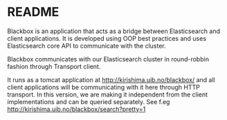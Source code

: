 # README #

Blackbox is an application that acts as a bridge between Elasticsearch and client applications. It is developed using OOP best practices and uses Elasticsearch core API to communicate with the cluster.

Blackbox communicates with our Elasticsearch cluster in round-robbin fashion through Transport client. 

It runs as a tomcat application at http://kirishima.uib.no/blackbox/ and all client applications will be communicating with it here through HTTP transport. In this version, we are making it independent from the client implementations and can be queried separately. See f.eg http://kirishima.uib.no/blackbox/search?pretty=1